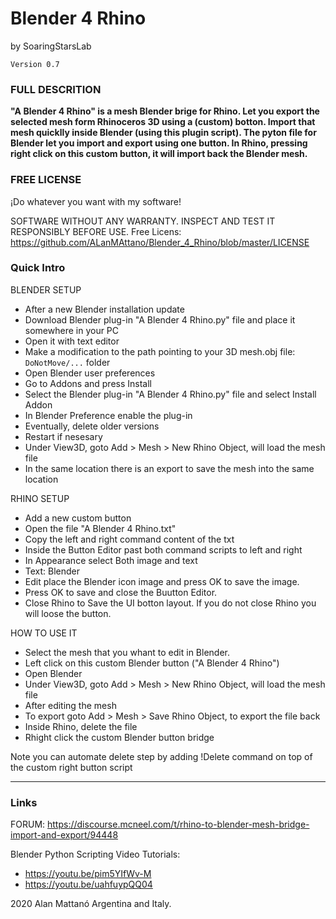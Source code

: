 # Blender 4 Rhino
by SoaringStarsLab


```
Version 0.7
```




### FULL DESCRITION

**"A Blender 4 Rhino" is a mesh Blender brige for Rhino.
Let you export the selected mesh form Rhinoceros 3D using a (custom) botton. Import that mesh quicklly inside Blender (using this plugin script). The pyton file for Blender let you import and export using one button. In Rhino, pressing right click on this custom button, it will import back the Blender mesh.**


### FREE LICENSE

¡Do whatever you want with my software!

SOFTWARE WITHOUT ANY WARRANTY. 
INSPECT AND TEST IT RESPONSIBLY BEFORE USE.
Free Licens: https://github.com/ALanMAttano/Blender_4_Rhino/blob/master/LICENSE




### Quick Intro

BLENDER SETUP
* After a new Blender installation update
* Download Blender plug-in "A Blender 4 Rhino.py" file and place it somewhere in your PC
* Open it with text editor
* Make a modification to the path pointing to your 3D mesh.obj file: `DoNotMove/...` folder
* Open Blender user preferences
* Go to Addons and press Install
* Select the Blender plug-in "A Blender 4 Rhino.py" file and select Install Addon
* In Blender Preference enable the plug-in
* Eventually, delete older versions
* Restart if nesesary
* Under View3D, goto Add > Mesh > New Rhino Object, will load the mesh file
* In the same location there is an export to save the mesh into the same location



RHINO SETUP
* Add a new custom button
* Open the file "A Blender 4 Rhino.txt"
* Copy the left and right command content of the txt 
* Inside the Button Editor past both command scripts to left and right
* In Appearance select Both image and text
* Text: Blender
* Edit place the Blender icon image and press OK to save the image.
* Press OK to save and close the Buutton Editor.
* Close Rhino to Save the UI botton layout. If you do not close Rhino you will loose the button.



HOW TO USE IT
* Select the mesh that you whant to edit in Blender.
* Left click on this custom Blender button ("A Blender 4 Rhino")
* Open Blender
* Under View3D, goto Add > Mesh > New Rhino Object, will load the mesh file
* After editing the mesh
* To export goto Add > Mesh > Save Rhino Object, to export the file back
* Inside Rhino, delete the file
* Rhight click the custom Blender button bridge

Note you can automate delete step by adding !Delete command on top of the custom right button script





-----------------------



### Links
FORUM: https://discourse.mcneel.com/t/rhino-to-blender-mesh-bridge-import-and-export/94448

Blender Python Scripting Video Tutorials: 
* https://youtu.be/pim5YIfWv-M
* https://youtu.be/uahfuypQQ04


2020 Alan Mattanó Argentina and Italy.
